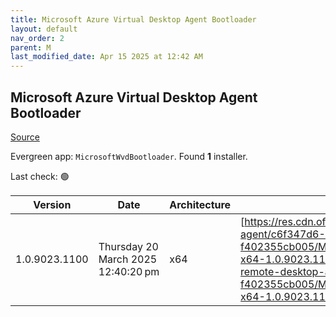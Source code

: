 ```yaml
---
title: Microsoft Azure Virtual Desktop Agent Bootloader
layout: default
nav_order: 2
parent: M
last_modified_date: Apr 15 2025 at 12:42 AM
---
```


## Microsoft Azure Virtual Desktop Agent Bootloader

[Source](https://learn.microsoft.com/en-us/azure/virtual-desktop/add-session-hosts-host-pool?tabs=portal%2Cgui#register-session-hosts-to-a-host-pool)

Evergreen app: `MicrosoftWvdBootloader`. Found **1** installer.

Last check: 🟢

| Version       | Date                               | Architecture | URI                                                                                                                                                                                                                                                                                                                          |
| ------------- | ---------------------------------- | ------------ | ---------------------------------------------------------------------------------------------------------------------------------------------------------------------------------------------------------------------------------------------------------------------------------------------------------------------------- |
| 1.0.9023.1100 | Thursday 20 March 2025 12:40:20 pm | x64          | [https://res.cdn.office.net/s01-remote-desktop-agent/c6f347d6-61da-413b-8e42-f402355cb005/Microsoft.RDInfra.RDAgentBootLoader.Installer-x64-1.0.9023.1100.msi](https://res.cdn.office.net/s01-remote-desktop-agent/c6f347d6-61da-413b-8e42-f402355cb005/Microsoft.RDInfra.RDAgentBootLoader.Installer-x64-1.0.9023.1100.msi) |

